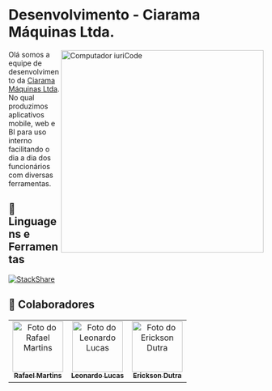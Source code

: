 # Desenvolvimento - Ciarama Máquinas Ltda.

<img src="https://raw.githubusercontent.com/MicaelliMedeiros/micaellimedeiros/master/image/computer-illustration.png" min-width="400px" max-width="400px" width="400px" align="right" alt="Computador iuriCode">

<p align="left">

Olá somos a equipe de desenvolvimento da [Ciarama Máquinas Ltda](https://www.ciaramamaquinas.com.br/).
No qual produzimos aplicativos mobile, web e BI para uso interno facilitando o dia a dia dos funcionários com diversas ferramentas.

</p>

## 💼 Linguagens e Ferramentas

[![StackShare](http://img.shields.io/badge/tech-stack-0690fa.svg?style=flat)](https://stackshare.io/ciarama-maquinas-ltda/ciarama-maquinas-ltda)

## 🤝 Colaboradores

<table align="center">
  <tr>
    <td align="center">
        <a href="https://github.com/RafaMartiins">
            <img src="https://avatars.githubusercontent.com/u/11014197" width="100px;" alt="Foto do Rafael Martins"/><br>
            <sub>
            <b>Rafael Martins</b>
            </sub>
        </a>
    </td>  
    <td align="center">
        <a href="https://github.com/SigmaForce">
            <img src="https://avatars.githubusercontent.com/u/55191033" width="100px;" alt="Foto do Leonardo Lucas"/><br>
            <sub>
            <b>Leonardo Lucas</b>
            </sub>
        </a>
    </td>  
    <td align="center">
        <a href="https://github.com/EricksonDutra">
            <img src="https://avatars.githubusercontent.com/u/63134236" width="100px;" alt="Foto do Erickson Dutra"/><br>
            <sub>
            <b>Erickson Dutra</b>
            </sub>
        </a>
    </td>
    
  </tr>
